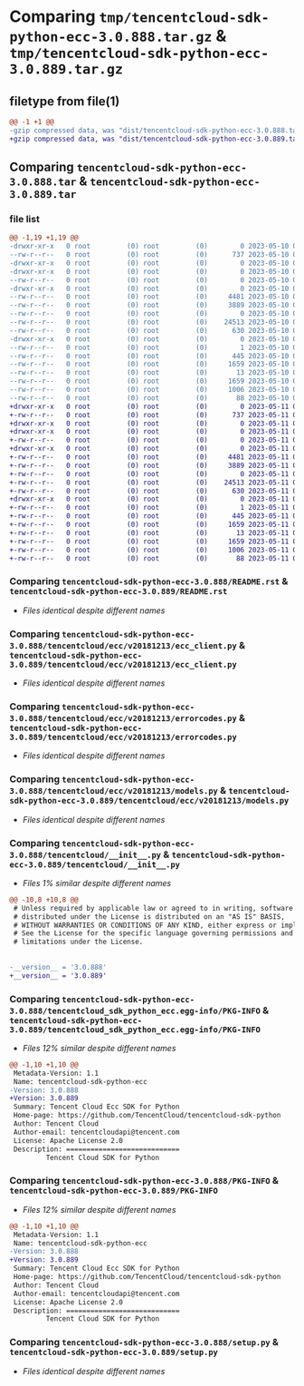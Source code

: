 # Comparing `tmp/tencentcloud-sdk-python-ecc-3.0.888.tar.gz` & `tmp/tencentcloud-sdk-python-ecc-3.0.889.tar.gz`

## filetype from file(1)

```diff
@@ -1 +1 @@
-gzip compressed data, was "dist/tencentcloud-sdk-python-ecc-3.0.888.tar", last modified: Wed May 10 02:09:35 2023, max compression
+gzip compressed data, was "dist/tencentcloud-sdk-python-ecc-3.0.889.tar", last modified: Thu May 11 02:42:52 2023, max compression
```

## Comparing `tencentcloud-sdk-python-ecc-3.0.888.tar` & `tencentcloud-sdk-python-ecc-3.0.889.tar`

### file list

```diff
@@ -1,19 +1,19 @@
-drwxr-xr-x   0 root         (0) root         (0)        0 2023-05-10 02:09:35.000000 tencentcloud-sdk-python-ecc-3.0.888/
--rw-r--r--   0 root         (0) root         (0)      737 2023-05-10 02:09:35.000000 tencentcloud-sdk-python-ecc-3.0.888/README.rst
-drwxr-xr-x   0 root         (0) root         (0)        0 2023-05-10 02:09:35.000000 tencentcloud-sdk-python-ecc-3.0.888/tencentcloud/
-drwxr-xr-x   0 root         (0) root         (0)        0 2023-05-10 02:09:35.000000 tencentcloud-sdk-python-ecc-3.0.888/tencentcloud/ecc/
--rw-r--r--   0 root         (0) root         (0)        0 2023-05-10 02:09:35.000000 tencentcloud-sdk-python-ecc-3.0.888/tencentcloud/ecc/__init__.py
-drwxr-xr-x   0 root         (0) root         (0)        0 2023-05-10 02:09:35.000000 tencentcloud-sdk-python-ecc-3.0.888/tencentcloud/ecc/v20181213/
--rw-r--r--   0 root         (0) root         (0)     4481 2023-05-10 02:09:35.000000 tencentcloud-sdk-python-ecc-3.0.888/tencentcloud/ecc/v20181213/ecc_client.py
--rw-r--r--   0 root         (0) root         (0)     3889 2023-05-10 02:09:35.000000 tencentcloud-sdk-python-ecc-3.0.888/tencentcloud/ecc/v20181213/errorcodes.py
--rw-r--r--   0 root         (0) root         (0)        0 2023-05-10 02:09:35.000000 tencentcloud-sdk-python-ecc-3.0.888/tencentcloud/ecc/v20181213/__init__.py
--rw-r--r--   0 root         (0) root         (0)    24513 2023-05-10 02:09:35.000000 tencentcloud-sdk-python-ecc-3.0.888/tencentcloud/ecc/v20181213/models.py
--rw-r--r--   0 root         (0) root         (0)      630 2023-05-10 02:09:35.000000 tencentcloud-sdk-python-ecc-3.0.888/tencentcloud/__init__.py
-drwxr-xr-x   0 root         (0) root         (0)        0 2023-05-10 02:09:35.000000 tencentcloud-sdk-python-ecc-3.0.888/tencentcloud_sdk_python_ecc.egg-info/
--rw-r--r--   0 root         (0) root         (0)        1 2023-05-10 02:09:35.000000 tencentcloud-sdk-python-ecc-3.0.888/tencentcloud_sdk_python_ecc.egg-info/dependency_links.txt
--rw-r--r--   0 root         (0) root         (0)      445 2023-05-10 02:09:35.000000 tencentcloud-sdk-python-ecc-3.0.888/tencentcloud_sdk_python_ecc.egg-info/SOURCES.txt
--rw-r--r--   0 root         (0) root         (0)     1659 2023-05-10 02:09:35.000000 tencentcloud-sdk-python-ecc-3.0.888/tencentcloud_sdk_python_ecc.egg-info/PKG-INFO
--rw-r--r--   0 root         (0) root         (0)       13 2023-05-10 02:09:35.000000 tencentcloud-sdk-python-ecc-3.0.888/tencentcloud_sdk_python_ecc.egg-info/top_level.txt
--rw-r--r--   0 root         (0) root         (0)     1659 2023-05-10 02:09:35.000000 tencentcloud-sdk-python-ecc-3.0.888/PKG-INFO
--rw-r--r--   0 root         (0) root         (0)     1006 2023-05-10 02:09:35.000000 tencentcloud-sdk-python-ecc-3.0.888/setup.py
--rw-r--r--   0 root         (0) root         (0)       88 2023-05-10 02:09:35.000000 tencentcloud-sdk-python-ecc-3.0.888/setup.cfg
+drwxr-xr-x   0 root         (0) root         (0)        0 2023-05-11 02:42:52.000000 tencentcloud-sdk-python-ecc-3.0.889/
+-rw-r--r--   0 root         (0) root         (0)      737 2023-05-11 02:42:52.000000 tencentcloud-sdk-python-ecc-3.0.889/README.rst
+drwxr-xr-x   0 root         (0) root         (0)        0 2023-05-11 02:42:52.000000 tencentcloud-sdk-python-ecc-3.0.889/tencentcloud/
+drwxr-xr-x   0 root         (0) root         (0)        0 2023-05-11 02:42:52.000000 tencentcloud-sdk-python-ecc-3.0.889/tencentcloud/ecc/
+-rw-r--r--   0 root         (0) root         (0)        0 2023-05-11 02:42:52.000000 tencentcloud-sdk-python-ecc-3.0.889/tencentcloud/ecc/__init__.py
+drwxr-xr-x   0 root         (0) root         (0)        0 2023-05-11 02:42:52.000000 tencentcloud-sdk-python-ecc-3.0.889/tencentcloud/ecc/v20181213/
+-rw-r--r--   0 root         (0) root         (0)     4481 2023-05-11 02:42:52.000000 tencentcloud-sdk-python-ecc-3.0.889/tencentcloud/ecc/v20181213/ecc_client.py
+-rw-r--r--   0 root         (0) root         (0)     3889 2023-05-11 02:42:52.000000 tencentcloud-sdk-python-ecc-3.0.889/tencentcloud/ecc/v20181213/errorcodes.py
+-rw-r--r--   0 root         (0) root         (0)        0 2023-05-11 02:42:52.000000 tencentcloud-sdk-python-ecc-3.0.889/tencentcloud/ecc/v20181213/__init__.py
+-rw-r--r--   0 root         (0) root         (0)    24513 2023-05-11 02:42:52.000000 tencentcloud-sdk-python-ecc-3.0.889/tencentcloud/ecc/v20181213/models.py
+-rw-r--r--   0 root         (0) root         (0)      630 2023-05-11 02:42:52.000000 tencentcloud-sdk-python-ecc-3.0.889/tencentcloud/__init__.py
+drwxr-xr-x   0 root         (0) root         (0)        0 2023-05-11 02:42:52.000000 tencentcloud-sdk-python-ecc-3.0.889/tencentcloud_sdk_python_ecc.egg-info/
+-rw-r--r--   0 root         (0) root         (0)        1 2023-05-11 02:42:52.000000 tencentcloud-sdk-python-ecc-3.0.889/tencentcloud_sdk_python_ecc.egg-info/dependency_links.txt
+-rw-r--r--   0 root         (0) root         (0)      445 2023-05-11 02:42:52.000000 tencentcloud-sdk-python-ecc-3.0.889/tencentcloud_sdk_python_ecc.egg-info/SOURCES.txt
+-rw-r--r--   0 root         (0) root         (0)     1659 2023-05-11 02:42:52.000000 tencentcloud-sdk-python-ecc-3.0.889/tencentcloud_sdk_python_ecc.egg-info/PKG-INFO
+-rw-r--r--   0 root         (0) root         (0)       13 2023-05-11 02:42:52.000000 tencentcloud-sdk-python-ecc-3.0.889/tencentcloud_sdk_python_ecc.egg-info/top_level.txt
+-rw-r--r--   0 root         (0) root         (0)     1659 2023-05-11 02:42:52.000000 tencentcloud-sdk-python-ecc-3.0.889/PKG-INFO
+-rw-r--r--   0 root         (0) root         (0)     1006 2023-05-11 02:42:52.000000 tencentcloud-sdk-python-ecc-3.0.889/setup.py
+-rw-r--r--   0 root         (0) root         (0)       88 2023-05-11 02:42:52.000000 tencentcloud-sdk-python-ecc-3.0.889/setup.cfg
```

### Comparing `tencentcloud-sdk-python-ecc-3.0.888/README.rst` & `tencentcloud-sdk-python-ecc-3.0.889/README.rst`

 * *Files identical despite different names*

### Comparing `tencentcloud-sdk-python-ecc-3.0.888/tencentcloud/ecc/v20181213/ecc_client.py` & `tencentcloud-sdk-python-ecc-3.0.889/tencentcloud/ecc/v20181213/ecc_client.py`

 * *Files identical despite different names*

### Comparing `tencentcloud-sdk-python-ecc-3.0.888/tencentcloud/ecc/v20181213/errorcodes.py` & `tencentcloud-sdk-python-ecc-3.0.889/tencentcloud/ecc/v20181213/errorcodes.py`

 * *Files identical despite different names*

### Comparing `tencentcloud-sdk-python-ecc-3.0.888/tencentcloud/ecc/v20181213/models.py` & `tencentcloud-sdk-python-ecc-3.0.889/tencentcloud/ecc/v20181213/models.py`

 * *Files identical despite different names*

### Comparing `tencentcloud-sdk-python-ecc-3.0.888/tencentcloud/__init__.py` & `tencentcloud-sdk-python-ecc-3.0.889/tencentcloud/__init__.py`

 * *Files 1% similar despite different names*

```diff
@@ -10,8 +10,8 @@
 # Unless required by applicable law or agreed to in writing, software
 # distributed under the License is distributed on an "AS IS" BASIS,
 # WITHOUT WARRANTIES OR CONDITIONS OF ANY KIND, either express or implied.
 # See the License for the specific language governing permissions and
 # limitations under the License.
 
 
-__version__ = '3.0.888'
+__version__ = '3.0.889'
```

### Comparing `tencentcloud-sdk-python-ecc-3.0.888/tencentcloud_sdk_python_ecc.egg-info/PKG-INFO` & `tencentcloud-sdk-python-ecc-3.0.889/tencentcloud_sdk_python_ecc.egg-info/PKG-INFO`

 * *Files 12% similar despite different names*

```diff
@@ -1,10 +1,10 @@
 Metadata-Version: 1.1
 Name: tencentcloud-sdk-python-ecc
-Version: 3.0.888
+Version: 3.0.889
 Summary: Tencent Cloud Ecc SDK for Python
 Home-page: https://github.com/TencentCloud/tencentcloud-sdk-python
 Author: Tencent Cloud
 Author-email: tencentcloudapi@tencent.com
 License: Apache License 2.0
 Description: ============================
         Tencent Cloud SDK for Python
```

### Comparing `tencentcloud-sdk-python-ecc-3.0.888/PKG-INFO` & `tencentcloud-sdk-python-ecc-3.0.889/PKG-INFO`

 * *Files 12% similar despite different names*

```diff
@@ -1,10 +1,10 @@
 Metadata-Version: 1.1
 Name: tencentcloud-sdk-python-ecc
-Version: 3.0.888
+Version: 3.0.889
 Summary: Tencent Cloud Ecc SDK for Python
 Home-page: https://github.com/TencentCloud/tencentcloud-sdk-python
 Author: Tencent Cloud
 Author-email: tencentcloudapi@tencent.com
 License: Apache License 2.0
 Description: ============================
         Tencent Cloud SDK for Python
```

### Comparing `tencentcloud-sdk-python-ecc-3.0.888/setup.py` & `tencentcloud-sdk-python-ecc-3.0.889/setup.py`

 * *Files identical despite different names*

